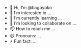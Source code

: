 - 👋 Hi, I’m @tiagoyoko
- 👀 I’m interested in ...
- 🌱 I’m currently learning ...
- 💞️ I’m looking to collaborate on ...
- 📫 How to reach me ...
- 😄 Pronouns: ...
- ⚡ Fun fact: ...

<!---
tiagoyoko/tiagoyoko is a ✨ special ✨ repository because its `README.md` (this file) appears on your GitHub profile.
You can click the Preview link to take a look at your changes.
--->
